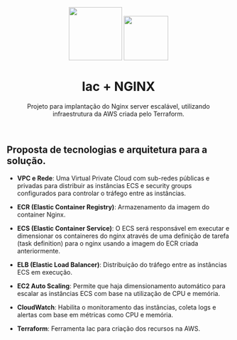 <p align="center"> <image src="https://github.com/deciocferreira/nginx-iac/assets/12403699/5d9be2ff-5c72-4730-9183-08da79c0aadd" width="120" height="120">  <image src="https://github.com/deciocferreira/nginx-iac/assets/12403699/4bd2021f-9739-419f-b3db-48abe05f5e3a" width="100" height="100"> </p>
<h1 align ="center"> Iac + NGINX </h1>

<p align ="center"> Projeto para implantação do Nginx server escalável, utilizando infraestrutura da AWS criada pelo Terraform. </p>

&nbsp;

## Proposta de tecnologias e arquitetura para a solução.

- **VPC e Rede**: Uma Virtual Private Cloud com sub-redes públicas e privadas para distribuir as instâncias ECS e security groups configurados para controlar o tráfego entre as instâncias.

- **ECR (Elastic Container Registry)**: Armazenamento da imagem do container Nginx.

- **ECS (Elastic Container Service)**: O ECS será responsável em executar e dimensionar os containeres do nginx através de uma definição de tarefa (task definition) para o nginx usando a imagem do ECR criada anteriormente.
  
- **ELB (Elastic Load Balancer)**: Distribuição do tráfego entre as instâncias ECS em execução.

- **EC2 Auto Scaling**: Permite que haja dimensionamento automático para escalar as instâncias ECS com base na utilização de CPU e memória.

- **CloudWatch**: Habilita o monitoramento das instâncias, coleta logs e alertas com base em métricas como CPU e memória.

- **Terraform**: Ferramenta Iac para criação dos recursos na AWS.
